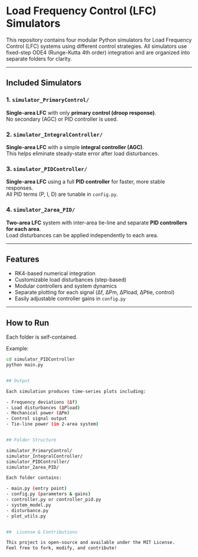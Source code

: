 # Load Frequency Control (LFC) Simulators

This repository contains four modular Python simulators for Load Frequency Control (LFC) systems using different control strategies. All simulators use fixed-step ODE4 (Runge-Kutta 4th order) integration and are organized into separate folders for clarity.

---

## Included Simulators

### 1. `simulator_PrimaryControl/`  
**Single-area LFC** with only **primary control (droop response)**.  
No secondary (AGC) or PID controller is used.

### 2. `simulator_IntegralController/`  
**Single-area LFC** with a simple **integral controller (AGC)**.  
This helps eliminate steady-state error after load disturbances.

### 3. `simulator_PIDController/`  
**Single-area LFC** using a full **PID controller** for faster, more stable responses.  
All PID terms (P, I, D) are tunable in `config.py`.

### 4. `simulator_2area_PID/`  
**Two-area LFC** system with inter-area tie-line and separate **PID controllers for each area**.  
Load disturbances can be applied independently to each area.

---

##  Features

- RK4-based numerical integration
- Customizable load disturbances (step-based)
- Modular controllers and system dynamics
- Separate plotting for each signal (Δf, ΔPm, ΔPload, ΔPtie, control)
- Easily adjustable controller gains in `config.py`

---

##  How to Run

Each folder is self-contained.

Example:

```bash
cd simulator_PIDController
python main.py


## Output

Each simulation produces time-series plots including:

- Frequency deviations (Δf)
- Load disturbances (ΔPload)
- Mechanical power (ΔPm)
- Control signal output
- Tie-line power (in 2-area system)


## Folder Structure

simulator_PrimaryControl/
simulator_IntegralController/
simulator_PIDController/
simulator_2area_PID/

Each folder contains:

- main.py (entry point)
- config.py (parameters & gains)
- controller.py or controller_pid.py
- system_model.py
- disturbance.py
- plot_utils.py


##  License & Contributions

This project is open-source and available under the MIT License.
Feel free to fork, modify, and contribute!




